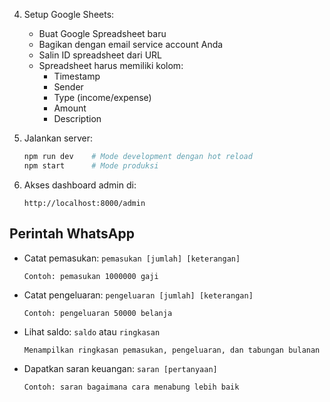 4. Setup Google Sheets:
   - Buat Google Spreadsheet baru
   - Bagikan dengan email service account Anda
   - Salin ID spreadsheet dari URL
   - Spreadsheet harus memiliki kolom:
     - Timestamp
     - Sender
     - Type (income/expense)
     - Amount
     - Description

5. Jalankan server:
   ```bash
   npm run dev    # Mode development dengan hot reload
   npm start      # Mode produksi
   ```

6. Akses dashboard admin di:
   ```
   http://localhost:8000/admin
   ```

## Perintah WhatsApp

- Catat pemasukan: `pemasukan [jumlah] [keterangan]`
  ```
  Contoh: pemasukan 1000000 gaji
  ```

- Catat pengeluaran: `pengeluaran [jumlah] [keterangan]`
  ```
  Contoh: pengeluaran 50000 belanja
  ```

- Lihat saldo: `saldo` atau `ringkasan`
  ```
  Menampilkan ringkasan pemasukan, pengeluaran, dan tabungan bulanan
  ```

- Dapatkan saran keuangan: `saran [pertanyaan]`
  ```
  Contoh: saran bagaimana cara menabung lebih baik
